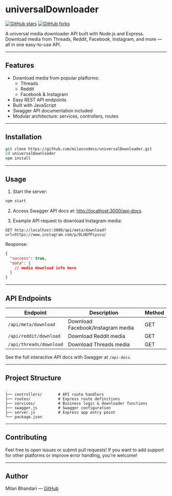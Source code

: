 # universalDownloader

[![GitHub stars](https://img.shields.io/github/stars/milancodess/universalDownloader?style=social)](https://github.com/milancodess/universalDownloader/stargazers)
[![GitHub forks](https://img.shields.io/github/forks/milancodess/universalDownloader?style=social)](https://github.com/milancodess/universalDownloader/network/members)

A universal media downloader API built with Node.js and Express.  
Download media from Threads, Reddit, Facebook, Instagram, and more — all in one easy-to-use API.

---

## Features

- Download media from popular platforms:
  - Threads
  - Reddit
  - Facebook & Instagram
- Easy REST API endpoints
- Built with JavaScript
- Swagger API documentation included
- Modular architecture: services, controllers, routes

---

## Installation

```bash
git clone https://github.com/milancodess/universalDownloader.git
cd universalDownloader
npm install
```

---

## Usage

1. Start the server:

```bash
npm start
```

2. Access Swagger API docs at:
   [http://localhost:3000/api-docs](http://localhost:3000/api-docs)

3. Example API request to download Instagram media:

```
GET http://localhost:3000/api/meta/download?url=https://www.instagram.com/p/DLHQfPiyucu/
```

Response:

```json
{
  "success": true,
  "data": {
    // media download info here
  }
}
```

---

## API Endpoints

| Endpoint                | Description                       | Method |
| ----------------------- | --------------------------------- | ------ |
| `/api/meta/download`    | Download Facebook/Instagram media | GET    |
| `/api/reddit/download`  | Download Reddit media             | GET    |
| `/api/threads/download` | Download Threads media            | GET    |

See the full interactive API docs with Swagger at `/api-docs`.

---

## Project Structure

```
.
├── controllers/       # API route handlers
├── routes/            # Express route definitions
├── services/          # Business logic & downloader functions
├── swagger.js         # Swagger configuration
├── server.js          # Express app entry point
└── package.json
```

---

## Contributing

Feel free to open issues or submit pull requests!
If you want to add support for other platforms or improve error handling, you're welcome!

---

## Author

Milan Bhandari — [GitHub](https://github.com/milancodess)

